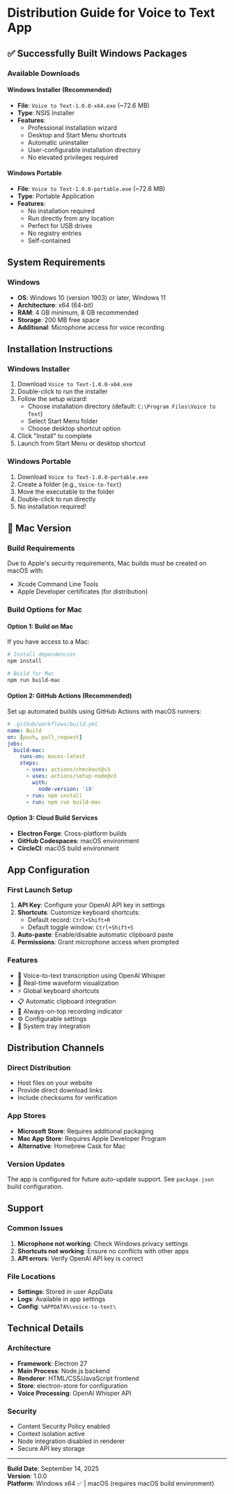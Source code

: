 # Distribution Guide for Voice to Text App

## ✅ Successfully Built Windows Packages

### Available Downloads

#### Windows Installer (Recommended)
- **File**: `Voice to Text-1.0.0-x64.exe` (~72.6 MB)
- **Type**: NSIS Installer
- **Features**: 
  - Professional installation wizard
  - Desktop and Start Menu shortcuts
  - Automatic uninstaller
  - User-configurable installation directory
  - No elevated privileges required

#### Windows Portable
- **File**: `Voice to Text-1.0.0-portable.exe` (~72.6 MB)  
- **Type**: Portable Application
- **Features**:
  - No installation required
  - Run directly from any location
  - Perfect for USB drives
  - No registry entries
  - Self-contained

## System Requirements

### Windows
- **OS**: Windows 10 (version 1903) or later, Windows 11
- **Architecture**: x64 (64-bit)
- **RAM**: 4 GB minimum, 8 GB recommended
- **Storage**: 200 MB free space
- **Additional**: Microphone access for voice recording

## Installation Instructions

### Windows Installer
1. Download `Voice to Text-1.0.0-x64.exe`
2. Double-click to run the installer
3. Follow the setup wizard:
   - Choose installation directory (default: `C:\Program Files\Voice to Text`)
   - Select Start Menu folder
   - Choose desktop shortcut option
4. Click "Install" to complete
5. Launch from Start Menu or desktop shortcut

### Windows Portable
1. Download `Voice to Text-1.0.0-portable.exe`
2. Create a folder (e.g., `Voice-to-Text`)
3. Move the executable to the folder
4. Double-click to run directly
5. No installation required!

## 🍎 Mac Version

### Build Requirements
Due to Apple's security requirements, Mac builds must be created on macOS with:
- Xcode Command Line Tools
- Apple Developer certificates (for distribution)

### Build Options for Mac

#### Option 1: Build on Mac
If you have access to a Mac:
```bash
# Install dependencies
npm install

# Build for Mac
npm run build-mac
```

#### Option 2: GitHub Actions (Recommended)
Set up automated builds using GitHub Actions with macOS runners:
```yaml
# .github/workflows/build.yml
name: Build
on: [push, pull_request]
jobs:
  build-mac:
    runs-on: macos-latest
    steps:
      - uses: actions/checkout@v3
      - uses: actions/setup-node@v3
        with:
          node-version: '18'
      - run: npm install
      - run: npm run build-mac
```

#### Option 3: Cloud Build Services
- **Electron Forge**: Cross-platform builds
- **GitHub Codespaces**: macOS environment
- **CircleCI**: macOS build environment

## App Configuration

### First Launch Setup
1. **API Key**: Configure your OpenAI API key in settings
2. **Shortcuts**: Customize keyboard shortcuts:
   - Default record: `Ctrl+Shift+R`
   - Default toggle window: `Ctrl+Shift+S`
3. **Auto-paste**: Enable/disable automatic clipboard paste
4. **Permissions**: Grant microphone access when prompted

### Features
- 🎤 Voice-to-text transcription using OpenAI Whisper
- 🌊 Real-time waveform visualization
- ⚡ Global keyboard shortcuts
- 📋 Automatic clipboard integration
- 🎯 Always-on-top recording indicator
- ⚙️ Configurable settings
- 🔄 System tray integration

## Distribution Channels

### Direct Distribution
- Host files on your website
- Provide direct download links
- Include checksums for verification

### App Stores
- **Microsoft Store**: Requires additional packaging
- **Mac App Store**: Requires Apple Developer Program
- **Alternative**: Homebrew Cask for Mac

### Version Updates
The app is configured for future auto-update support. See `package.json` build configuration.

## Support

### Common Issues
1. **Microphone not working**: Check Windows privacy settings
2. **Shortcuts not working**: Ensure no conflicts with other apps
3. **API errors**: Verify OpenAI API key is correct

### File Locations
- **Settings**: Stored in user AppData
- **Logs**: Available in app settings
- **Config**: `%APPDATA%\voice-to-text\`

## Technical Details

### Architecture
- **Framework**: Electron 27
- **Main Process**: Node.js backend
- **Renderer**: HTML/CSS/JavaScript frontend
- **Store**: electron-store for configuration
- **Voice Processing**: OpenAI Whisper API

### Security
- Content Security Policy enabled
- Context isolation active
- Node integration disabled in renderer
- Secure API key storage

---
**Build Date**: September 14, 2025  
**Version**: 1.0.0  
**Platform**: Windows x64 ✅ | macOS (requires macOS build environment)